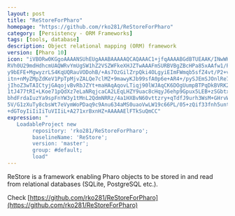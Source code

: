 ```yaml
---
layout: post
title: "ReStoreForPharo"
homepage: "https://github.com/rko281/ReStoreForPharo"
category: [Persistency - ORM Frameworks]
tags: [tools, database]
description: Object relational mapping (ORM) framework
version: [Pharo 10]
icon: "iVBORw0KGgoAAAANSUhEUgAAABAAAAAQCAQAAAC1+jfqAAAABGdBTUEAAK/INwWK6QAAABl0
RVh0U29mdHdhcmUAQWRvYmUgSW1hZ2VSZWFkeXHJZTwAAAFmSURBVBgZBcHPa85xAAfw1/Ps
y9bEFE+MgwyzrLS4KqUQRauVODohB/+As7OzGilZrpQki4OLgyiEImFWmqb5sfZ4vt/P2+vV
itn+nMyZMpZdKeV1PpTpMjvZALQe7clMZ+9mawyKJb99sfA0p6e+AR4+/pySJEmSJOnlRe7c
jIhoZ3wTAICtyjGAqojvBvRbJZYt+maHAqAqovLTiqj90lWJAqCK6DOgUumpBTPqDkBVRK2n
1tJ477tRI+LKoe71pQdXz7eLaNRqjcaCA2LEqLHZY9uac8cHqyJ6ehp9Gpux5LEB+zSGbtxf
bhdFrdaIuzYa9spFnYW3y1tMnL2QdmNRRz/4a1HXBvN60vttzry+qTdfJ9urh3WsM+GHrvWe
5V/G1zXuTy8cbsWt7eVymWoPDaq9c9Anu634aMS0uaoVwLW19c66PL/05+zQif33fnh5unt7
+dGToyIiIiIiTuVIIiL+A271xrBxnHZ+AAAAAElFTkSuQmCC"
expression: "
   LoadableProject new 
		repository: 'rko281/ReStoreForPharo'; 
		baselineName: 'ReStore'; 
		version: 'master';
		group: #default;
		load"
---
```


ReStore is a framework enabling Pharo objects to be stored in and read from relational databases (SQLite, PostgreSQL etc.).

Check [https://github.com/rko281/ReStoreForPharo](https://github.com/rko281/ReStoreForPharo)